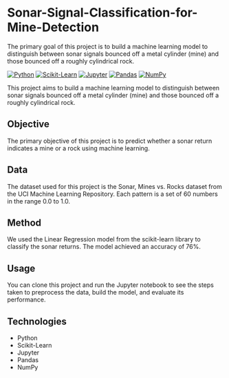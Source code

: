 # Sonar-Signal-Classification-for-Mine-Detection
The primary goal of this project is to build a machine learning model to distinguish between sonar signals bounced off a metal cylinder (mine) and those bounced off a roughly cylindrical rock.


[![Python](https://img.shields.io/badge/Python-3776AB?style=for-the-badge&logo=python&logoColor=white)](https://www.python.org/)
[![Scikit-Learn](https://img.shields.io/badge/scikit_learn-F7931E?style=for-the-badge&logo=scikit-learn&logoColor=white)](https://scikit-learn.org/)
[![Jupyter](https://img.shields.io/badge/Jupyter-F37626.svg?&style=for-the-badge&logo=Jupyter&logoColor=white)](https://jupyter.org/try)
[![Pandas](https://img.shields.io/badge/Pandas-150458?style=for-the-badge&logo=pandas&logoColor=white)](https://pandas.pydata.org/)
[![NumPy](https://img.shields.io/badge/numpy-013243?style=for-the-badge&logo=numpy&logoColor=white)](https://numpy.org/)

This project aims to build a machine learning model to distinguish between sonar signals bounced off a metal cylinder (mine) and those bounced off a roughly cylindrical rock.

## Objective

The primary objective of this project is to predict whether a sonar return indicates a mine or a rock using machine learning.

## Data

The dataset used for this project is the Sonar, Mines vs. Rocks dataset from the UCI Machine Learning Repository. Each pattern is a set of 60 numbers in the range 0.0 to 1.0.

## Method

We used the Linear Regression model from the scikit-learn library to classify the sonar returns. The model achieved an accuracy of 76%.

## Usage

You can clone this project and run the Jupyter notebook to see the steps taken to preprocess the data, build the model, and evaluate its performance.

## Technologies

- Python
- Scikit-Learn
- Jupyter
- Pandas
- NumPy
